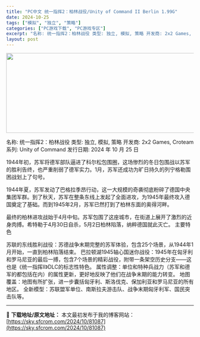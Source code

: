 ```yaml
---
title: "PC中文 统一指挥2：柏林战役/Unity of Command II Berlin 1.99G"
date: 2024-10-25
tags: ["模拟", "独立", "策略"]
categories: ["PC游戏下载", "PC游戏专区"]
excerpt: "名称: 统一指挥2：柏林战役 类型: 独立, 模拟, 策略 开发商: 2x2 Games, Croteam 系列: Unity of Command 发行日期: 2024 年 10 月 25 日 1944年初，苏军将德军部队逼进了科尔松包围圈，这场惨烈的冬日包围战以苏军的胜利告终，也严重削弱了德军实&hellip;"
layout: post
---
```


<img class="aligncenter size-full wp-image-81088" src="https://sky.sfcrom.com/wp-content/uploads/2024/10/2024102501115671.webp" alt="" width="660" height="215" />

名称: 统一指挥2：柏林战役
类型: 独立, 模拟, 策略
开发商: 2x2 Games, Croteam
系列: Unity of Command
发行日期: 2024 年 10 月 25 日

1944年初，苏军将德军部队逼进了科尔松包围圈，这场惨烈的冬日包围战以苏军的胜利告终，也严重削弱了德军实力。1月，苏军还成功为旷日持久的列宁格勒围困战划上了句号。

1944年夏，苏军发动了巴格拉季昂行动，这一大规模的奇袭彻底粉碎了德国中央集团军群。到了秋天，苏军在整条东线上发起了全面进攻，为1945年最终攻入德国奠定了基础。而到1945年2月，苏军已然打到了柏林东面的奥得河畔。

最终的柏林进攻战始于4月中旬。苏军包围了这座城市，在街道上展开了激烈的近身肉搏。希特勒于4月30日自杀，5月2日柏林陷落，纳粹德国就此灭亡。
主要特色

苏联的东线胜利战役：苏德战争末期完整的苏军体验，包含25个场景，从1944年1月开始，一直到柏林陷落结束。
巴拉顿湖1945轴心国迷你战役：1945年在匈牙利和罗马尼亚的最后一搏，包含7个场景的精彩战役，附带一条架空历史分支——这也是《统一指挥II》DLC的标志性特色。
属性调整：单位和特种兵战力（苏军和德军的都包括在内）的属性更新，更好地反映了他们在战争末期的能力转变。
地图覆盖：地图有所扩张，进一步囊括匈牙利、斯洛伐克、保加利亚和罗马尼亚的所有地区。
全新模型：苏联盟军单位、南斯拉夫游击队、战争末期匈牙利军、国民突击队等。

---
📖 **下载地址/原文地址：** 本文最初发布于我的博客网站：[https://sky.sfcrom.com/2024/10/81087](https://sky.sfcrom.com/2024/10/81087)
